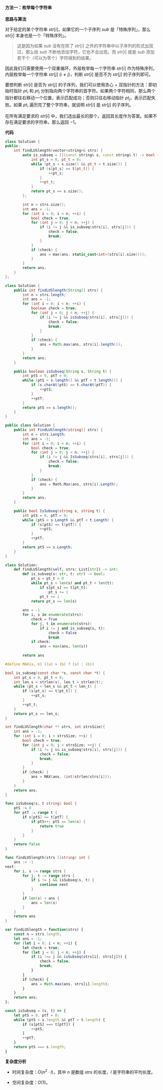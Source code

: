 #### 方法一：枚举每个字符串

**思路与算法**

对于给定的某个字符串 $\textit{str}[i]$，如果它的一个子序列 $\textit{sub}$ 是「特殊序列」，那么 $\textit{str}[i]$ 本身也是一个「特殊序列」。

> 这是因为如果 $\textit{sub}$ 没有在除了 $\textit{str}[i]$ 之外的字符串中以子序列的形式出现过，那么给 $\textit{sub}$ 不断地添加字符，它也不会出现。而 $\textit{str}[i]$ 就是 $\textit{sub}$ 添加若干个（可以为零个）字符得到的结果。

因此我们只需要使用一个双重循环，外层枚举每一个字符串 $\textit{str}[i]$ 作为特殊序列，内层枚举每一个字符串 $\textit{str}[j]~(i \neq j)$，判断 $\textit{str}[i]$ 是否不为 $\textit{str}[j]$ 的子序列即可。

要想判断 $\textit{str}[i]$ 是否为 $\textit{str}[j]$ 的子序列，我们可以使用贪心 + 双指针的方法：即初始时指针 $\textit{pt}_i$ 和 $\textit{pt}_j$ 分别指向两个字符串的首字符。如果两个字符相同，那么两个指针都往右移动一个位置，表示匹配成功；否则只往右移动指针 $\textit{pt}_j$，表示匹配失败。如果 $\textit{pt}_i$ 遍历完了整个字符串，就说明 $\textit{str}[i]$ 是 $\textit{str}[j]$ 的子序列。

在所有满足要求的 $\textit{str}[i]$ 中，我们选出最长的那个，返回其长度作为答案。如果不存在满足要求的字符串，那么返回 $-1$。

**代码**

```C++ [sol1-C++]
class Solution {
public:
    int findLUSlength(vector<string>& strs) {
        auto is_subseq = [](const string& s, const string& t) -> bool {
            int pt_s = 0, pt_t = 0;
            while (pt_s < s.size() && pt_t < t.size()) {
                if (s[pt_s] == t[pt_t]) {
                    ++pt_s;
                }
                ++pt_t;
            }
            return pt_s == s.size();
        };

        int n = strs.size();
        int ans = -1;
        for (int i = 0; i < n; ++i) {
            bool check = true;
            for (int j = 0; j < n; ++j) {
                if (i != j && is_subseq(strs[i], strs[j])) {
                    check = false;
                    break;
                }
            }
            if (check) {
                ans = max(ans, static_cast<int>(strs[i].size()));
            }
        }
        return ans;
    }
};
```

```Java [sol1-Java]
class Solution {
    public int findLUSlength(String[] strs) {
        int n = strs.length;
        int ans = -1;
        for (int i = 0; i < n; ++i) {
            boolean check = true;
            for (int j = 0; j < n; ++j) {
                if (i != j && isSubseq(strs[i], strs[j])) {
                    check = false;
                    break;
                }
            }
            if (check) {
                ans = Math.max(ans, strs[i].length());
            }
        }
        return ans;
    }

    public boolean isSubseq(String s, String t) {
        int ptS = 0, ptT = 0;
        while (ptS < s.length() && ptT < t.length()) {
            if (s.charAt(ptS) == t.charAt(ptT)) {
                ++ptS;
            }
            ++ptT;
        }
        return ptS == s.length();
    }
}
```

```C# [sol1-C#]
public class Solution {
    public int FindLUSlength(string[] strs) {
        int n = strs.Length;
        int ans = -1;
        for (int i = 0; i < n; ++i) {
            bool check = true;
            for (int j = 0; j < n; ++j) {
                if (i != j && IsSubseq(strs[i], strs[j])) {
                    check = false;
                    break;
                }
            }
            if (check) {
                ans = Math.Max(ans, strs[i].Length);
            }
        }
        return ans;
    }

    public bool IsSubseq(string s, string t) {
        int ptS = 0, ptT = 0;
        while (ptS < s.Length && ptT < t.Length) {
            if (s[ptS] == t[ptT]) {
                ++ptS;
            }
            ++ptT;
        }
        return ptS == s.Length;
    }
}
```

```Python [sol1-Python3]
class Solution:
    def findLUSlength(self, strs: List[str]) -> int:
        def is_subseq(s: str, t: str) -> bool:
            pt_s = pt_t = 0
            while pt_s < len(s) and pt_t < len(t):
                if s[pt_s] == t[pt_t]:
                    pt_s += 1
                pt_t += 1
            return pt_s == len(s)
        
        ans = -1
        for i, s in enumerate(strs):
            check = True
            for j, t in enumerate(strs):
                if i != j and is_subseq(s, t):
                    check = False
                    break
            if check:
                ans = max(ans, len(s))
        
        return ans
```

```C [sol1-C]
#define MAX(a, b) ((a) > (b) ? (a) : (b))

bool is_subseq(const char *s, const char *t) {
    int pt_s = 0, pt_t = 0;
    int len_s = strlen(s), len_t = strlen(t);
    while (pt_s < len_s && pt_t < len_t) {
        if (s[pt_s] == t[pt_t]) {
            ++pt_s;
        }
        ++pt_t;
    }
    return pt_s == len_s;
}

int findLUSlength(char ** strs, int strsSize){
    int ans = -1;
    for (int i = 0; i < strsSize; ++i) {
        bool check = true;
        for (int j = 0; j < strsSize; ++j) {
            if (i != j && is_subseq(strs[i], strs[j])) {
                check = false;
                break;
            }
        }
        if (check) {
            ans = MAX(ans, (int)strlen(strs[i]));
        }
    }
    return ans;
}
```

```go [sol1-Golang]
func isSubseq(s, t string) bool {
    ptS := 0
    for ptT := range t {
        if s[ptS] == t[ptT] {
            if ptS++; ptS == len(s) {
                return true
            }
        }
    }
    return false
}

func findLUSlength(strs []string) int {
    ans := -1
next:
    for i, s := range strs {
        for j, t := range strs {
            if i != j && isSubseq(s, t) {
                continue next
            }
        }
        if len(s) > ans {
            ans = len(s)
        }
    }
    return ans
}
```

```JavaScript [sol1-JavaScript]
var findLUSlength = function(strs) {
    const n = strs.length;
    let ans = -1;
    for (let i = 0; i < n; ++i) {
        let check = true;
        for (let j = 0; j < n; ++j) {
            if (i !== j && isSubseq(strs[i], strs[j])) {
                check = false;
                break;
            }
        }
        if (check) {
            ans = Math.max(ans, strs[i].length);
        }
    }
    return ans;
};

const isSubseq = (s, t) => {
    let ptS = 0, ptT = 0;
    while (ptS < s.length && ptT < t.length) {
        if (s[ptS] === t[ptT]) {
            ++ptS;
        }
        ++ptT;
    }
    return ptS === s.length;
}
```

**复杂度分析**

- 时间复杂度：$O(n^2 \cdot l)$，其中 $n$ 是数组 $\textit{strs}$ 的长度，$l$ 是字符串的平均长度。

- 空间复杂度：$O(1)$。